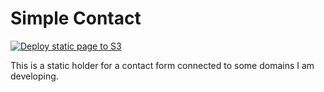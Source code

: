 # Simple Contact

[![Deploy static page to S3](https://github.com/sgoley/Simple-Contact/actions/workflows/workflow.yml/badge.svg?branch=master)](https://github.com/sgoley/Simple-Contact/actions/workflows/workflow.yml)

This is a static holder for a contact form connected to some domains I am developing.

